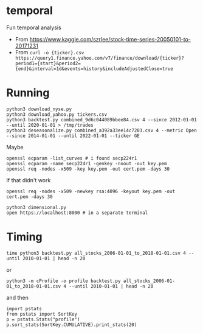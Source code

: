 # temporal

Fun temporal analysis

* From https://www.kaggle.com/szrlee/stock-time-series-20050101-to-20171231
* From `curl -o {ticker}.csv https://query1.finance.yahoo.com/v7/finance/download/{ticker}?period1={start}&period2={end}&interval=1d&events=history&includeAdjustedClose=true`

# Running

```
python3 download_nyse.py
python3 download_yahoo.py tickers.csv
python3 backtest.py combined_9d6c044089bbee84.csv 4 --since 2012-01-01 --until 2020-01-01 > /tmp/trades
python3 deseasonalize.py combined_a392a33ee14c7203.csv 4 --metric Open --since 2014-01-01 --until 2022-01-01 --ticker GE
```

Maybe
```
openssl ecparam -list_curves # i found secp224r1
openssl ecparam -name secp224r1 -genkey -noout -out key.pem
openssl req -nodes -x509 -key key.pem -out cert.pem -days 30
```

If that didn't work
```
openssl req -nodes -x509 -newkey rsa:4096 -keyout key.pem -out cert.pem -days 30
```

```
python3 dimensional.py
open https://localhost:8000 # in a separate terminal
```

# Timing

`time python3 backtest.py all_stocks_2006-01-01_to_2018-01-01.csv 4 --until 2010-01-01 | head -n 20`

or

`python3 -m cProfile -o profile backtest.py all_stocks_2006-01-01_to_2018-01-01.csv 4 --until 2010-01-01 | head -n 20`

and then

```
import pstats
from pstats import SortKey
p = pstats.Stats("profile")
p.sort_stats(SortKey.CUMULATIVE).print_stats(20)
```

